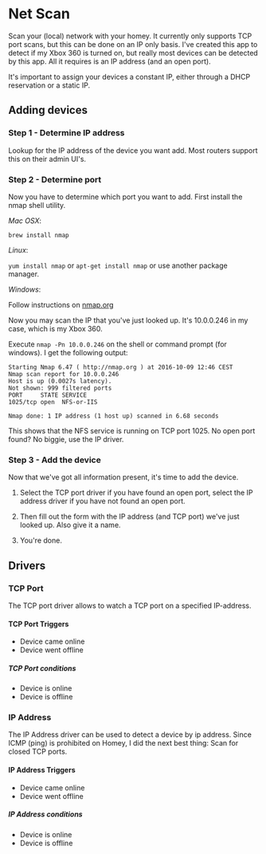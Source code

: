 # Net Scan

Scan your (local) network with your homey. It currently only supports TCP port scans, but this can be done on an IP only basis. I've created this app to detect if my Xbox 360 is turned on, but really most devices can be detected by this app. All it requires is an IP address (and an open port).

It's important to assign your devices a constant IP, either through a DHCP reservation or a static IP.

## Adding devices

### Step 1 - Determine IP address

Lookup for the IP address of the device you want add. Most routers support this on their admin UI's.

### Step 2 - Determine port

Now you have to determine which port you want to add. First install the nmap shell utility.

*Mac OSX*:  

`brew install nmap`

*Linux*:  

`yum install nmap` or `apt-get install nmap` or use another package manager.

*Windows*:  

Follow instructions on [nmap.org](https://nmap.org/book/inst-windows.html)

Now you may scan the IP that you've just looked up. It's 10.0.0.246 in my case, which is my Xbox 360.

Execute `nmap -Pn 10.0.0.246` on the shell or command prompt (for windows). I get the following output:

```
Starting Nmap 6.47 ( http://nmap.org ) at 2016-10-09 12:46 CEST
Nmap scan report for 10.0.0.246
Host is up (0.0027s latency).
Not shown: 999 filtered ports
PORT     STATE SERVICE
1025/tcp open  NFS-or-IIS

Nmap done: 1 IP address (1 host up) scanned in 6.68 seconds
```

This shows that the NFS service is running on TCP port 1025. No open port found? No biggie, use the IP driver.

### Step 3 - Add the device

Now that we've got all information present, it's time to add the device.

1. Select the TCP port driver if you have found an open port, select the IP address driver if you have not found an open port.

2. Then fill out the form with the IP address (and TCP port) we've just looked up. Also give it a name.

3. You're done.

## Drivers

### TCP Port

The TCP port driver allows to watch a TCP port on a specified IP-address.

#### TCP Port Triggers

* Device came online
* Device went offline

##### TCP Port conditions

* Device is online
* Device is offline

### IP Address

The IP Address driver can be used to detect a device by ip address. Since ICMP (ping) is prohibited on Homey, I did the next best thing: Scan for closed TCP ports.

#### IP Address Triggers

* Device came online
* Device went offline

##### IP Address conditions

* Device is online
* Device is offline
